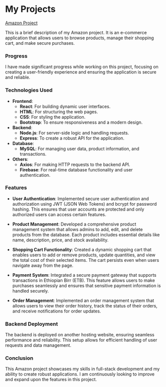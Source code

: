 # My Projects

[Amazon Project](https://github.com/yourusername/your-amazon-project)

This is a brief description of my Amazon project. It is an e-commerce application that allows users to browse products, manage their shopping cart, and make secure purchases.

### Progress
I have made significant progress while working on this project, focusing on creating a user-friendly experience and ensuring the application is secure and reliable.

### Technologies Used
- **Frontend**: 
  - **React**: For building dynamic user interfaces.
  - **HTML**: For structuring the web pages.
  - **CSS**: For styling the application.
  - **Bootstrap**: To ensure responsiveness and a modern design.
- **Backend**:
  - **Node.js**: For server-side logic and handling requests.
  - **Express**: To create a robust API for the application.
- **Database**:
  - **MySQL**: For managing user data, product information, and transactions.
- **Others**:
  - **Axios**: For making HTTP requests to the backend API.
  - **Firebase**: For real-time database functionality and user authentication.

### Features
- **User Authentication**: Implemented secure user authentication and authorization using JWT (JSON Web Tokens) and bcrypt for password hashing. This ensures that user accounts are protected and only authorized users can access certain features.

- **Product Management**: Developed a comprehensive product management system that allows admins to add, edit, and delete products from the database. Each product includes essential details like name, description, price, and stock availability.

- **Shopping Cart Functionality**: Created a dynamic shopping cart that enables users to add or remove products, update quantities, and view the total cost of their selected items. The cart persists even when users navigate away from the page.

- **Payment System**: Integrated a secure payment gateway that supports transactions in Ethiopian Birr (ETB). This feature allows users to make purchases seamlessly and ensures that sensitive payment information is handled securely.

- **Order Management**: Implemented an order management system that allows users to view their order history, track the status of their orders, and receive notifications for order updates.




### Backend Deployment
The backend is deployed on another hosting website, ensuring seamless performance and reliability. This setup allows for efficient handling of user requests and data management.

### Conclusion
This Amazon project showcases my skills in full-stack development and my ability to create robust applications. I am continuously looking to improve and expand upon the features in this project.

